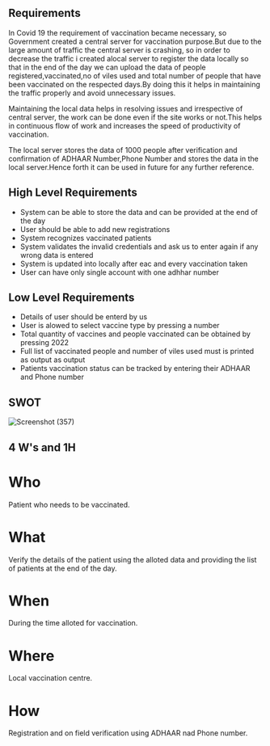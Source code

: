 ## Requirements
 In Covid 19 the requirement of vaccination became necessary, so Government created a central server for vaccination purpose.But due to the large amount of traffic the central    server is crashing, so in order to decrease the traffic i created alocal server to register the data locally so that in the end of the day we can upload the data of people registered,vaccinated,no of viles used and total number of people that have been vaccinated on the respected days.By doing this it helps in maintaining the traffic properly and avoid unnecessary issues.
 
 Maintaining the local data helps in resolving issues and irrespective of central server, the work can be done even if the site works or not.This helps in continuous flow of work and increases the speed of productivity of vaccination.
 
 The local server stores the data of 1000 people after verification and confirmation of ADHAAR Number,Phone Number and stores the data in the local server.Hence forth it can be used in future for any further reference.
 
 
## High Level Requirements
* System can be able to store the data and can be provided at the end of the day
* User should be able to add new registrations	
* System recognizes vaccinated patients		
* System validates the invalid credentials	and ask us to enter again if any wrong data is entered
* System is updated into locally after eac and every vaccination taken
* User can have only single account with one adhhar number


## Low Level Requirements
* Details of user should be enterd by us 
* User is alowed to select vaccine type	by pressing a number 
*	Total quantity of vaccines and people vaccinated can be obtained by pressing 2022
*	Full list of vaccinated people and number of viles used must is printed as output as output	
*	Patients vaccination status can be tracked by entering their ADHAAR and Phone number



## SWOT
![Screenshot (357)](https://user-images.githubusercontent.com/94365143/152731558-433876a9-9f9b-47a8-8f2e-e1c52cdd7f34.png)

## 4 W's and 1H
# Who
Patient who needs to be vaccinated.
# What
Verify the details of the patient using the alloted data and providing the list of patients at the end of the day.
# When
During the time alloted for vaccination.
# Where
Local vaccination centre.
# How
Registration and on field verification using ADHAAR nad Phone number.

